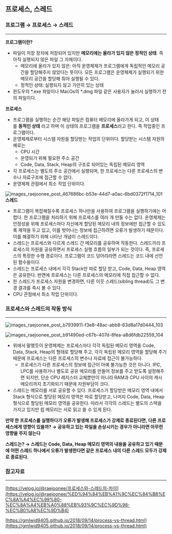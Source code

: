 ## 프로세스, 스레드

### 프로그램 → 프로세스 → 스레드

---

**프로그램이란?**

- 파일이 저장 장치에 저장되어 있지만 **메모리에는 올라가 있지 않은 정적인 상태**. 즉 아직 실행되지 않은 파일 그 자체이다.
    - 메모리에 올라가 있지 않은: 아직 운영체제가 프로그램에게 독립적인 메모리 공간을 할당해주지 않았다는 뜻이다. 모든 프로그램은 운영체제가 실행되기 위한 메모리 공간을 할당해 줘야 실행될 수 있다.
    - 정적인 상태: 실행되지 않고 가만히 있는 상태
- 윈도우의 *.exe 파일이나 MacOs의 *.dmg 파일 같은 사용자가 눌러서 실행하기 전의 파일이다.

**프로세스**

- 프로그램을 실행하는 순간 해당 파일은 컴퓨터 메모리에 올라가게 되고, 이 상태를 **동적인 상태** 라고 하며 이 상태의 프로그램을 **프로세스**라고 한다. 즉 작업중인 프로그램이다.
- 운영체제로부터 시스템 자원을 할당받는 작업의 단위이다.  할당받는 시스템 자원의 예로는
    - CPU 시간
    - 운영되기 위해 필요한 주소 공간
    - Code, Data, Stack, Heap의 구조로 되어있는 독립된 메모리 영역
- 각 프로세스는 별도의 주소 공간에서 실행되며, 한 프로세스는 다른 프로세스의 변수나 자료구조에 접근할 수 없다.
- 운영체제 관점에서 최소 작업 단위이다.

![images_raejoonee_post_467686bc-b53e-44d7-a0ac-6bd0372f1714_101](https://user-images.githubusercontent.com/78543382/216809442-9b26f2ab-ebdb-41b0-b446-4a43a0aacd06.png)
**스레드**

- 프로그램이 복잡해질수록 프로세스 하나만을 사용하여 프로그램을 실행하기에는 어렵다. 한 프로그램을 처리하기 위해 프로세스를 여러 개 만들 수는 없다. 운영체제는 안정성을 위해 프로세스마다 자신에게 할당된 메모리 내의 정보에만 접근할 수 있도록 제약을 두고 있고, 이를 벗어나는 정보에 접근하려면 오류가 발생하기 때문이다. 이를 해결하기 위해 나타난 개념이 스레드이다.
- 스레드는 프로세스와 다르게 스레드 간 메모리를 공유하며 작동한다. 스레드끼리 프로세스의 자원을 공유하면서 프로세스 실행 흐름의 일부가 되는 것이다. 즉, 프로세스의 특정한 수행 경로이다. 프로그램이 코드 덩어리라면 스레드는 코드 내에 선언된 함수들이다.
- 스레드는 프로세스 내에서 각각 Stack만 따로 할당 받고, Code, Data, Heap 영역은 공유한다. 반면에 프로세스는 다른 프로세스의 메모리에 직접 접근할 수 없다.
- 한 스레드가 프로세스 자원을 변경하면, 다른 이웃 스레드(sibling thread)도 그 변경 결과를 즉시 볼 수 있다.
- CPU 관점에서 최소 작업 단위이다.

### 프로세스와 스레드의 작동 방식

---

![images_raejoonee_post_b7939911-f3e8-48ac-abb8-63d8a17d0444_103](https://user-images.githubusercontent.com/78543382/216809463-af00f92a-dc4f-49c8-aa7b-cb15c0070640.png)

![images_raejoonee_post_b91490ed-c67b-407d-8fea-a8d6fdb22559_104](https://user-images.githubusercontent.com/78543382/216809462-a2c2ea70-961d-4c5c-84e4-41e63cf45eeb.png)

- 위에서 말했듯이 운영체제는 프로세스마다 각각 독립된 메모리 영역을 Code, Data, Stack, Heap의 형태로 할당해 주고, 각각 독립된 메모리 영역을 할당해 주기 때문에 프로세스는 다른 프로세스의 변수나 자료에 접근이 불가능하다.
    - 프로세스가 다른 프로세스의 정보에 접근이 아예 불가능한 것은 아니다. IPC, LPC를 사용하거나 별도로 공유 메모리를 만들어 정보를 주고 받도록 설정해주면 되지만, 단순 CPU 레지스터 교체뿐만이 아니라 RAM과 CPU 사이의 캐시 메모리까지 초기화되기 때문에 자원부담이 크다.
- 스레드는 메모리를 서로 공유할 수 있다. 프로세스가 할당받은 메모리 영역 내에서 Stack 형식으로 할당된 메모리 영역은 따로 할당받고, 나머지 Code, Data, Heap 형식으로 할당된 메모리 영역을 공유한다. 따라서 각각의 스레드는 별도의 스택을 가지고 있지만 힙 메모리는 서로 읽고 쓸 수 있게 된다.

**만약 한 프로세스를 실행하다가 오류가 발생해 프로세스가 강제로 종료된다면, 다른 프로세스에게 영향이 있을까? → 공유하고 있는 파일을 손상시키는 경우가 아니라면 아무런 영향을 주지 않는다**

**스레드는? → 스레드는 Code, Data, Heap 메모리 영역의 내용을 공유하고 있기 때문에 어떤 스레드 하나에서 오류가 발생한다면 같은 프로세스 내의 다른 스레드 모두가 강제로 종료된다.** 

### 참고자료

---

[https://velog.io/@raejoonee/프로세스와-스레드의-차이](https://velog.io/@raejoonee/%ED%94%84%EB%A1%9C%EC%84%B8%EC%8A%A4%EC%99%80-%EC%8A%A4%EB%A0%88%EB%93%9C%EC%9D%98-%EC%B0%A8%EC%9D%B4) 

[https://gmlwjd9405.github.io/2018/09/14/process-vs-thread.html](https://gmlwjd9405.github.io/2018/09/14/process-vs-thread.html)